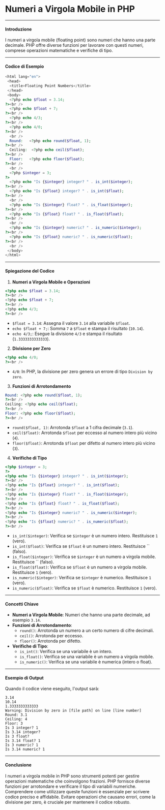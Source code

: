 # Numeri a Virgola Mobile in PHP

---

#### Introduzione

I numeri a virgola mobile (floating point) sono numeri che hanno una parte decimale. PHP offre diverse funzioni per lavorare con questi numeri, comprese operazioni matematiche e verifiche di tipo.

---

#### Codice di Esempio

```php
<html lang="en">
 <head>
  <title>Floating Point Numbers</title>
 </head>
 <body>
  <?php echo $float = 3.14;
?><br />
  <?php echo $float + 7;
?><br />
  <?php echo 4/3;
?><br />
  <?php echo 4/0;
?><br />
  <br />
  Round:   <?php echo round($float, 1);
?><br />
  Ceiling:  <?php echo ceil($float);
?><br />
  Floor:   <?php echo floor($float);
?><br />
  <br />
  <?php $integer = 3;
?>
  <?php echo "Is {$integer} integer? " . is_int($integer);
?><br />
  <?php echo "Is {$float} integer? " . is_int($float);
?><br />
  <br />
  <?php echo "Is {$integer} float? " . is_float($integer);
?><br />
  <?php echo "Is {$float} float? " . is_float($float);
?><br />
  <br />
  <?php echo "Is {$integer} numeric? " . is_numeric($integer);
?><br />
  <?php echo "Is {$float} numeric? " . is_numeric($float);
?><br />
  <br />
 </body>
</html>
```

---

#### Spiegazione del Codice

1. **Numeri a Virgola Mobile e Operazioni**

```php
<?php echo $float = 3.14;
?><br />
<?php echo $float + 7;
?><br />
<?php echo 4/3;
?><br />
```

- `$float = 3.14`: Assegna il valore `3.14` alla variabile `$float`.
- `echo $float + 7;`: Somma `7` a `$float` e stampa il risultato (`10.14`).
- `echo 4/3;`: Esegue la divisione `4/3` e stampa il risultato (`1.3333333333333`).

2. **Divisione per Zero**

```php
<?php echo 4/0;
?><br />
```

- `4/0`: In PHP, la divisione per zero genera un errore di tipo `Division by zero`.

3. **Funzioni di Arrotondamento**

```php
Round: <?php echo round($float, 1);
?><br />
Ceiling: <?php echo ceil($float);
?><br />
Floor: <?php echo floor($float);
?><br />
```

- `round($float, 1)`: Arrotonda `$float` a 1 cifra decimale (`3.1`).
- `ceil($float)`: Arrotonda `$float` per eccesso al numero intero più vicino (`4`).
- `floor($float)`: Arrotonda `$float` per difetto al numero intero più vicino (`3`).

4. **Verifiche di Tipo**

```php
<?php $integer = 3;
?>
<?php echo "Is {$integer} integer? " . is_int($integer);
?><br />
<?php echo "Is {$float} integer? " . is_int($float);
?><br />
<?php echo "Is {$integer} float? " . is_float($integer);
?><br />
<?php echo "Is {$float} float? " . is_float($float);
?><br />
<?php echo "Is {$integer} numeric? " . is_numeric($integer);
?><br />
<?php echo "Is {$float} numeric? " . is_numeric($float);
?><br />
```

- `is_int($integer)`: Verifica se `$integer` è un numero intero. Restituisce `1` (vero).
- `is_int($float)`: Verifica se `$float` è un numero intero. Restituisce `` (falso).
- `is_float($integer)`: Verifica se `$integer` è un numero a virgola mobile. Restituisce `` (falso).
- `is_float($float)`: Verifica se `$float` è un numero a virgola mobile. Restituisce `1` (vero).
- `is_numeric($integer)`: Verifica se `$integer` è numerico. Restituisce `1` (vero).
- `is_numeric($float)`: Verifica se `$float` è numerico. Restituisce `1` (vero).

---

#### Concetti Chiave

- **Numeri a Virgola Mobile**: Numeri che hanno una parte decimale, ad esempio `3.14`.
- **Funzioni di Arrotondamento**:
  - `round()`: Arrotonda un numero a un certo numero di cifre decimali.
  - `ceil()`: Arrotonda per eccesso.
  - `floor()`: Arrotonda per difetto.
- **Verifiche di Tipo**:
  - `is_int()`: Verifica se una variabile è un intero.
  - `is_float()`: Verifica se una variabile è un numero a virgola mobile.
  - `is_numeric()`: Verifica se una variabile è numerica (intero o float).

---

#### Esempio di Output

Quando il codice viene eseguito, l'output sarà:

```
3.14
10.14
1.3333333333333
Warning: Division by zero in [file path] on line [line number]
Round: 3.1
Ceiling: 4
Floor: 3
Is 3 integer? 1
Is 3.14 integer? 
Is 3 float? 
Is 3.14 float? 1
Is 3 numeric? 1
Is 3.14 numeric? 1
```

---

#### Conclusione

I numeri a virgola mobile in PHP sono strumenti potenti per gestire operazioni matematiche che coinvolgono frazioni. PHP fornisce diverse funzioni per arrotondare e verificare il tipo di variabili numeriche. Comprendere come utilizzare queste funzioni è essenziale per scrivere codice preciso e affidabile. Evitare operazioni che causano errori, come la divisione per zero, è cruciale per mantenere il codice robusto.
